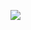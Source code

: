 ![](https://imgsa.baidu.com/baike/c0%3Dbaike180%2C5%2C5%2C180%2C60/sign=cf6243c0d73f8794c7f2407cb3726591/4afbfbedab64034f25d7627eacc379310a551dab.jpg)
